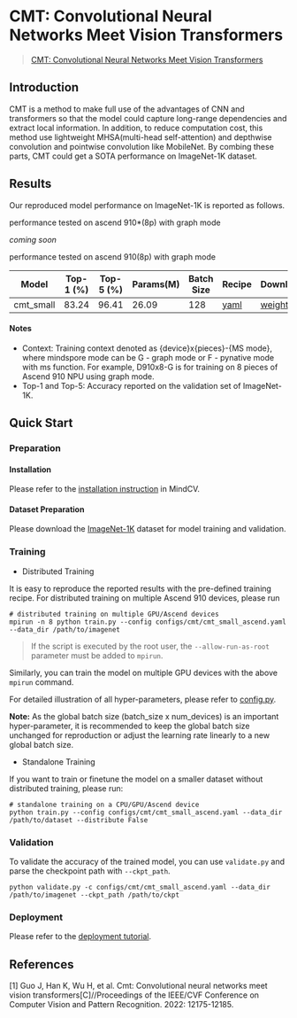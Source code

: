 # CMT: Convolutional Neural Networks Meet Vision Transformers

> [CMT: Convolutional Neural Networks Meet Vision Transformers](https://arxiv.org/abs/2107.06263)

## Introduction

CMT is a method to make full use of the advantages of CNN and transformers so that the model could capture long-range
dependencies and extract local information. In addition, to reduce computation cost, this method use lightweight MHSA(multi-head self-attention)
and depthwise convolution and pointwise convolution like MobileNet. By combing these parts, CMT could get a SOTA performance
on ImageNet-1K dataset.


## Results

Our reproduced model performance on ImageNet-1K is reported as follows.

performance tested on ascend 910*(8p) with graph mode

*coming soon*

performance tested on ascend 910(8p) with graph mode

<div align="center">

| Model     | Top-1 (%) | Top-5 (%) | Params(M) | Batch Size | Recipe                                                                                      | Download                                                                             |
| --------- | --------- | --------- | --------- | ---------- | ------------------------------------------------------------------------------------------- | ------------------------------------------------------------------------------------ |
| cmt_small | 83.24     | 96.41     | 26.09     | 128        | [yaml](https://github.com/mindspore-lab/mindcv/blob/main/configs/cmt/cmt_small_ascend.yaml) | [weights](https://download.mindspore.cn/toolkits/mindcv/cmt/cmt_small-6858ee22.ckpt) |


</div>

#### Notes

- Context: Training context denoted as {device}x{pieces}-{MS mode}, where mindspore mode can be G - graph mode or F - pynative mode with ms function. For example, D910x8-G is for training on 8 pieces of Ascend 910 NPU using graph mode.
- Top-1 and Top-5: Accuracy reported on the validation set of ImageNet-1K.

## Quick Start

### Preparation

#### Installation

Please refer to the [installation instruction](https://github.com/mindspore-lab/mindcv#installation) in MindCV.

#### Dataset Preparation

Please download the [ImageNet-1K](https://www.image-net.org/challenges/LSVRC/2012/index.php) dataset for model training and validation.

### Training

* Distributed Training

It is easy to reproduce the reported results with the pre-defined training recipe. For distributed training on multiple Ascend 910 devices, please run

```shell
# distributed training on multiple GPU/Ascend devices
mpirun -n 8 python train.py --config configs/cmt/cmt_small_ascend.yaml --data_dir /path/to/imagenet
```
> If the script is executed by the root user, the `--allow-run-as-root` parameter must be added to `mpirun`.

Similarly, you can train the model on multiple GPU devices with the above `mpirun` command.

For detailed illustration of all hyper-parameters, please refer to [config.py](https://github.com/mindspore-lab/mindcv/blob/main/config.py).

**Note:**  As the global batch size  (batch_size x num_devices) is an important hyper-parameter, it is recommended to keep the global batch size unchanged for reproduction or adjust the learning rate linearly to a new global batch size.

* Standalone Training

If you want to train or finetune the model on a smaller dataset without distributed training, please run:

```shell
# standalone training on a CPU/GPU/Ascend device
python train.py --config configs/cmt/cmt_small_ascend.yaml --data_dir /path/to/dataset --distribute False
```

### Validation

To validate the accuracy of the trained model, you can use `validate.py` and parse the checkpoint path with `--ckpt_path`.

```
python validate.py -c configs/cmt/cmt_small_ascend.yaml --data_dir /path/to/imagenet --ckpt_path /path/to/ckpt
```

### Deployment

Please refer to the [deployment tutorial](https://mindspore-lab.github.io/mindcv/tutorials/deployment/).

## References

<!--- Guideline: Citation format should follow GB/T 7714. -->
[1] Guo J, Han K, Wu H, et al. Cmt: Convolutional neural networks meet vision transformers[C]//Proceedings of the IEEE/CVF Conference on Computer Vision and Pattern Recognition. 2022: 12175-12185.
